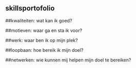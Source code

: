 ## skillsportofolio

##kwaliteiten: wat kan ik goed?

##motieven: waar ga en sta ik voor?

##werk: waar ben ik op mijn plek?

##loopbaan: hoe bereik ik mijn doel?

##netwerken: wie kunnen mij helpen mijn doel te bereiken?
